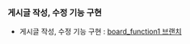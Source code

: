 ### 게시글 작성, 수정 기능 구현

 - 게시글 작성, 수정 기능 구현 : [board_function1 브랜치](https://github.com/yonggyo1125/Board_JSP/tree/board_function1)
 
 